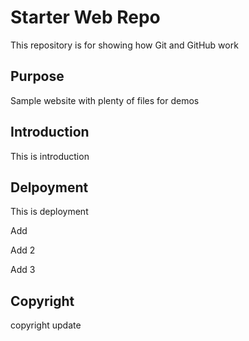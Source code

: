 # Starter Web Repo

This repository is for showing how Git and GitHub work

## Purpose

Sample website with plenty of files for demos

## Introduction

This is introduction

## Delpoyment

This is deployment

Add

Add 2

Add 3

## Copyright

copyright update
